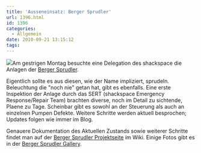 ```yaml
---
title: 'Ausseneinsatz: Berger Sprudler'
url: 1396.html
id: 1396
categories:
  - Allgemein
date: 2010-09-21 13:15:12
tags:
---
```


[![](https://blog.shackspace.de/gallery/var/thumbs/Projekte/Berger-Sprudler/IMG_0557.JPG?m=1285065281)](https://blog.shackspace.de/gallery/index.php/Projekte/Berger-Sprudler/IMG_0557)Am gestrigen Montag besuchte eine Delegation des shackspace die Anlagen der [Berger Sprudler](http://www.stuttgart.de/item/show/31481/1).

Eigentlich sollte es aus diesen, wie der Name impliziert, sprudeln. Beleuchtung die "noch nie" getan hat, gibt es ebenfalls. Eine erste Inspektion der Anlage durch das SERT (shackspace Emergency Response/Repair Team) brachten diverse, noch im Detail zu sichtende, Plaene zu Tage. Scheinbar gibt es sowohl an der Steuerung als auch an einzelnen Pumpen Defekte. Weitere Schritte werden aktuell besprochen; Updates folgen wie immer im Blog.

Genauere Dokumentation des Aktuellen Zustands sowie weiterer Schritte findet man auf der [Berger Sprudler Projektseite](https://blog.shackspace.de/wiki/doku.php?id=project:bergersprudler) im Wiki. Einige Fotos gibt es in der [Berger Sprudler Gallery](https://blog.shackspace.de/gallery/index.php/Projekte/Berger-Sprudler).